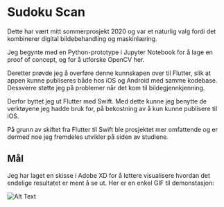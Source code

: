 # Sudoku Scan

Dette har vært mitt sommerprosjekt 2020 og var et naturlig valg fordi det kombinerer digital bildebehandling og maskinlæring. 

Jeg begynte med en Python-prototype i Jupyter Notebook for å lage en proof of concept, og for å utforske OpenCV her.

Deretter prøvde jeg å overføre denne kunnskapen over til Flutter, slik at appen kunne publiseres både hos iOS og Android med samme kodebase. Dessverre støtte jeg på problemer når det kom til bildegjennkjenning.

Derfor byttet jeg ut Flutter med Swift. Med dette kunne jeg benytte de verktøyene jeg hadde bruk for, på bekostning av å kun kunne publisere til iOS.

På grunn av skiftet fra Flutter til Swift ble prosjektet mer omfattende og er dermed noe jeg fremdeles utvikler på siden av studiene.

## Mål

Jeg har laget en skisse i Adobe XD for å lettere visualisere hvordan det endelige resultatet er ment å se ut.
Her er en enkel GIF til demonstasjon:

![Alt Text](https://media.giphy.com/media/UaQniQXzUsVV47d9qq/giphy.gif)
